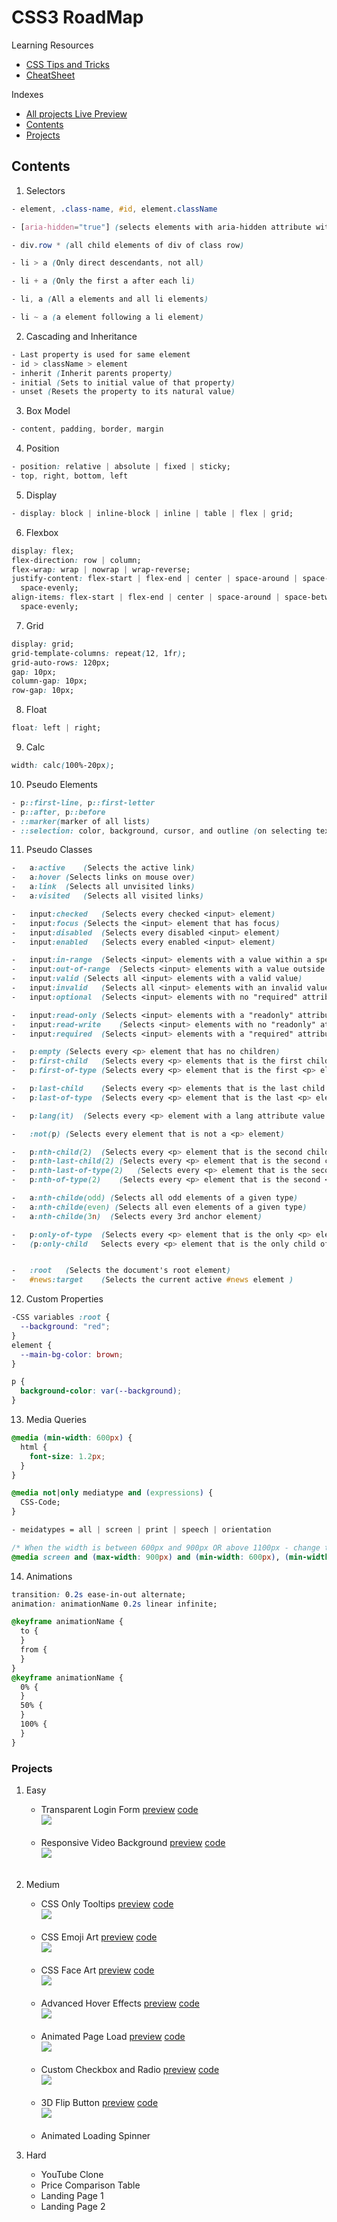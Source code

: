 # CSS3 RoadMap

Learning Resources
- [CSS Tips and Tricks](https://markodenic.com/css-tips/)
- [CheatSheet](https://devhints.io/css)

Indexes
- [All projects Live Preview](https://roopaish.github.io/CSS-RoadMap/)
- [Contents](#Contents)
- [Projects](#Projects)

## Contents

1. Selectors

```css
- element, .class-name, #id, element.className

- [aria-hidden="true"] (selects elements with aria-hidden attribute with value true),

- div.row * (all child elements of div of class row)

- li > a (Only direct descendants, not all)

- li + a (Only the first a after each li)

- li, a (All a elements and all li elements)

- li ~ a (a element following a li element)
```

2. Cascading and Inheritance

```css
- Last property is used for same element
- id > className > element
- inherit (Inherit parents property)
- initial (Sets to initial value of that property)
- unset (Resets the property to its natural value)
```

3. Box Model

```css
- content, padding, border, margin
```

4. Position

```css
- position: relative | absolute | fixed | sticky;
- top, right, bottom, left
```

5. Display

```css
- display: block | inline-block | inline | table | flex | grid;
```

6. Flexbox

```css
display: flex;
flex-direction: row | column;
flex-wrap: wrap | nowrap | wrap-reverse;
justify-content: flex-start | flex-end | center | space-around | space-between |
  space-evenly;
align-items: flex-start | flex-end | center | space-around | space-between |
  space-evenly;
```

7. Grid

```css
display: grid;
grid-template-columns: repeat(12, 1fr);
grid-auto-rows: 120px;
gap: 10px;
column-gap: 10px;
row-gap: 10px;
```

8. Float

```css
float: left | right;
```

9. Calc

```css
width: calc(100%-20px);
```

10. Pseudo Elements

```css
- p::first-line, p::first-letter
- p::after, p::before
- ::marker(marker of all lists)
- ::selection: color, background, cursor, and outline (on selecting text)
```

11. Pseudo Classes

```css
-	a:active	(Selects the active link)
-	a:hover	(Selects links on mouse over)
-	a:link	(Selects all unvisited links)
-	a:visited	(Selects all visited links)

-	input:checked	(Selects every checked <input> element)
-	input:focus	(Selects the <input> element that has focus)
-	input:disabled	(Selects every disabled <input> element)
-	input:enabled	(Selects every enabled <input> element)

-	input:in-range	(Selects <input> elements with a value within a specified range)
-	input:out-of-range	(Selects <input> elements with a value outside a specified range)
-	input:valid	(Selects all <input> elements with a valid value)
-	input:invalid	(Selects all <input> elements with an invalid value)
-	input:optional	(Selects <input> elements with no "required" attribute)

-	input:read-only	(Selects <input> elements with a "readonly" attribute specified)
-	input:read-write	(Selects <input> elements with no "readonly" attribute)
-	input:required	(Selects <input> elements with a "required" attribute specified)

-	p:empty	(Selects every <p> element that has no children)
-	p:first-child	(Selects every <p> elements that is the first child of its parent)
-	p:first-of-type	(Selects every <p> element that is the first <p> element of its parent)

-	p:last-child	(Selects every <p> elements that is the last child of its parent)
-	p:last-of-type	(Selects every <p> element that is the last <p> element of its parent)

-	p:lang(it)	(Selects every <p> element with a lang attribute value starting with "it")

-	:not(p)	(Selects every element that is not a <p> element)

-	p:nth-child(2)	(Selects every <p> element that is the second child of its parent)
-	p:nth-last-child(2)	(Selects every <p> element that is the second child of its parent, counting from the last child)
-	p:nth-last-of-type(2)	(Selects every <p> element that is the second <p> element of its parent, counting from the last child)
-	p:nth-of-type(2)	(Selects every <p> element that is the second <p> element of its parent)

-	a:nth-childe(odd) (Selects all odd elements of a given type)
-	a:nth-childe(even) (Selects all even elements of a given type)
-	a:nth-childe(3n)  (Selects every 3rd anchor element)

-	p:only-of-type	(Selects every <p> element that is the only <p> element of its parent)
-	(p:only-child	Selects every <p> element that is the only child of its parent)


-	:root	(Selects the document's root element)
-	#news:target	(Selects the current active #news element )

```

12. Custom Properties

```css
-CSS variables :root {
  --background: "red";
}
element {
  --main-bg-color: brown;
}

p {
  background-color: var(--background);
}
```

13. Media Queries

```css
@media (min-width: 600px) {
  html {
    font-size: 1.2px;
  }
}

@media not|only mediatype and (expressions) {
  CSS-Code;
}

- meidatypes = all | screen | print | speech | orientation

/* When the width is between 600px and 900px OR above 1100px - change the appearance of <div> */
@media screen and (max-width: 900px) and (min-width: 600px), (min-width: 1100px) {}
```

14. Animations

```css
transition: 0.2s ease-in-out alternate;
animation: animationName 0.2s linear infinite;

@keyframe animationName {
  to {
  }
  from {
  }
}
@keyframe animationName {
  0% {
  }
  50% {
  }
  100% {
  }
}
```

### Projects

1. Easy

   - Transparent Login Form [preview](https://roopaish.github.io/CSS-RoadMap/Transparent%20Login%20Form) [code](https://github.com/Roopaish/CSS-RoadMap/tree/master/Transparent%20Login%20Form)
     <br><img src='img/tlf.png' ><br><br>
   - Responsive Video Background [preview](https://roopaish.github.io/CSS-RoadMap/Responsive%20Video%20Background) [code](https://github.com/Roopaish/CSS-RoadMap/tree/master/Responsive%20Video%20Background)
     <br> <img src='img/rvb.png' ><br><br>

2. Medium

   - CSS Only Tooltips [preview](https://roopaish.github.io/CSS-RoadMap/CSS%20Only%20Tooltips/) [code](https://github.com/Roopaish/CSS-RoadMap/tree/master/CSS%20Only%20Tooltips/)
     <br> <img src='img/ctt.png' ><br><br>
   - CSS Emoji Art [preview](https://roopaish.github.io/CSS-RoadMap/CSS%20Only%20Emoji%20Art/) [code](https://github.com/Roopaish/CSS-RoadMap/tree/master/CSS%20Only%20Emoji%20Art)
     <br> <img src='img/coea.png' ><br><br>
   - CSS Face Art [preview](https://roopaish.github.io/CSS-RoadMap/CSS%20Face%20Art/) [code](https://github.com/Roopaish/CSS-RoadMap/tree/master/CSS%20Face%20Art/)
     <br> <img src='img/cfa.png' ><br><br>
   - Advanced Hover Effects [preview](https://roopaish.github.io/CSS-RoadMap/Advanced%20Hover%20Effects/) [code](https://github.com/Roopaish/CSS-RoadMap/tree/master/Advanced%20Hover%20Effects/)
     <br> <img src='img/ahe.png' ><br><br>
   - Animated Page Load [preview](https://roopaish.github.io/CSS-RoadMap/Animated%20Page%20Load/) [code](https://github.com/Roopaish/CSS-RoadMap/tree/master/Animated%20Page%20Load/)
     <br> <img src='img/apl.png' ><br><br>
   - Custom Checkbox and Radio [preview](https://roopaish.github.io/CSS-RoadMap/Custom%20Checkbox%20and%20Radio/) [code](https://github.com/Roopaish/CSS-RoadMap/tree/master/Custom%20Checkbox%20and%20Radio/)
     <br> <img src='img/ccar.png' ><br><br>
   - 3D Flip Button [preview](https://roopaish.github.io/CSS-RoadMap/3D%20Flip%20Button/) [code](https://github.com/Roopaish/CSS-RoadMap/tree/master/3D%20Flip%20Button/)
     <br> <img src='img/3fb.png' ><br><br>
   - Animated Loading Spinner

3. Hard

   - YouTube Clone
   - Price Comparison Table
   - Landing Page 1
   - Landing Page 2
